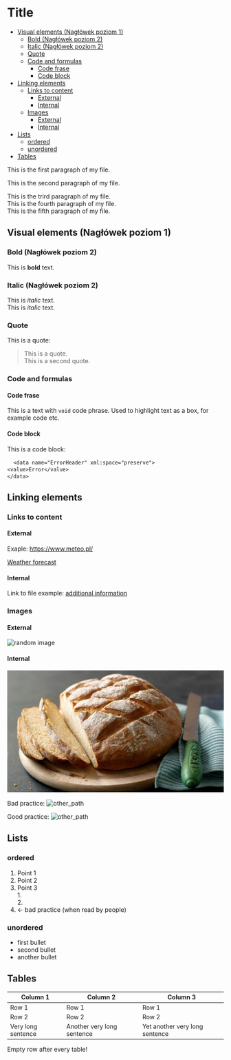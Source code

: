 # Title <!-- omit in toc -->

- [Visual elements (Nagłówek poziom 1)](#visual-elements-nagłówek-poziom-1)
  - [Bold (Nagłówek poziom 2)](#bold-nagłówek-poziom-2)
  - [Italic (Nagłówek poziom 2)](#italic-nagłówek-poziom-2)
  - [Quote](#quote)
  - [Code and formulas](#code-and-formulas)
    - [Code frase](#code-frase)
    - [Code block](#code-block)
- [Linking elements](#linking-elements)
  - [Links to content](#links-to-content)
    - [External](#external)
    - [Internal](#internal)
  - [Images](#images)
    - [External](#external-1)
    - [Internal](#internal-1)
- [Lists](#lists)
  - [ordered](#ordered)
  - [unordered](#unordered)
- [Tables](#tables)


This is the first paragraph of my file.

This is the second paragraph of my file.

This is the trird paragraph of my file.  
This is the fourth paragraph of my file.  
This is the fifth paragraph of my file.

## Visual elements (Nagłówek poziom 1)

### Bold (Nagłówek poziom 2)

This is **bold** text.

### Italic (Nagłówek poziom 2)

This is *italic* text.  
This is *italic* text.

### Quote

This is a quote:
> This is a quote.  
 This is a second quote.

 ### Code and formulas

#### Code frase

This is a text with `void` code phrase. Used to highlight text as a box, for example code etc.

#### Code block

This is a code block:

```
  <data name="ErrorHeader" xml:space="preserve">
<value>Error</value>
</data>
 ```

 ## Linking elements

 ### Links to content

 #### External

 Exaple: https://www.meteo.pl/
 
 [Weather forecast](https://www.meteo.pl/)

 #### Internal

 Link to file example: [additional information](reference.md)

 ### Images

 #### External

![random image](https://picsum.photos/100)

 #### Internal

 ![bread](Easy_white_bread.jpg)

 Bad practice:
 ![other_path](../../../Desktop/Z_pulpitu/swans.jpg)
 
Good practice:
![other_path](../Markdown-Exercise/Photos/swans.jpg)

## Lists

### ordered

 1. Point 1
 2. Point 2
 3. Point 3  
    1.  
    2.
 1. <- bad practice (when read by people)

### unordered

- first bullet
- second bullet
- another bullet

## Tables

| Column 1           | Column 2                   | Column 3                       |
| ------------------ | -------------------------- | ------------------------------ |
| Row 1              | Row 1                      | Row 1                          |
| Row 2              | Row 2                      | Row 2                          |
| Very long sentence | Another very long sentence | Yet another very long sentence |

Empty row after every table!


